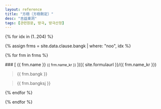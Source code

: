 ```yaml
---
layout: reference
title: "方極〔方極刪定〕"
desc: "吉益東洞"
tags: [관련원문, 방극, 방극산정]
---
```




{% for idx in (1..204) %}

{% assign frms = site.data.clause.bangk | where: "noo", idx %}

{% for frm in frms %}

<div id="{{ frm.name_kr }}"></div>
### [ {{ frm.name }} <small>{{ frm.name_kr }}</small> ]({{ site.formulaurl }}/{{ frm.name_kr }})

> {{ frm.bangk }}

> {{ frm.bangksj }}

{% endfor %}

{% endfor %}
